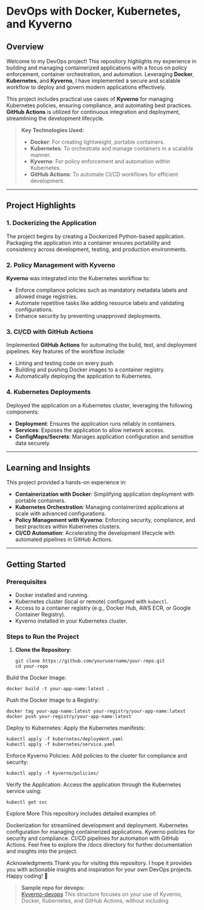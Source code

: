 # DevOps with Docker, Kubernetes, and Kyverno  

## Overview  

Welcome to my DevOps project! This repository highlights my experience in building and managing containerized applications with a focus on policy enforcement, container orchestration, and automation. Leveraging **Docker**, **Kubernetes**, and **Kyverno**, I have implemented a secure and scalable workflow to deploy and govern modern applications effectively.  

This project includes practical use cases of **Kyverno** for managing Kubernetes policies, ensuring compliance, and automating best practices. **GitHub Actions** is utilized for continuous integration and deployment, streamlining the development lifecycle.  

> **Key Technologies Used:**  
> - **Docker**: For creating lightweight, portable containers.  
> - **Kubernetes**: To orchestrate and manage containers in a scalable manner.  
> - **Kyverno**: For policy enforcement and automation within Kubernetes.  
> - **GitHub Actions**: To automate CI/CD workflows for efficient development.  

---  

## Project Highlights  

### 1. **Dockerizing the Application**  
   The project begins by creating a Dockerized Python-based application. Packaging the application into a container ensures portability and consistency across development, testing, and production environments.  

### 2. **Policy Management with Kyverno**  
   **Kyverno** was integrated into the Kubernetes workflow to:  
   - Enforce compliance policies such as mandatory metadata labels and allowed image registries.  
   - Automate repetitive tasks like adding resource labels and validating configurations.  
   - Enhance security by preventing unapproved deployments.  

### 3. **CI/CD with GitHub Actions**  
   Implemented **GitHub Actions** for automating the build, test, and deployment pipelines. Key features of the workflow include:  
   - Linting and testing code on every push.  
   - Building and pushing Docker images to a container registry.  
   - Automatically deploying the application to Kubernetes.  

### 4. **Kubernetes Deployments**  
   Deployed the application on a Kubernetes cluster, leveraging the following components:  
   - **Deployment**: Ensures the application runs reliably in containers.  
   - **Services**: Exposes the application to allow network access.  
   - **ConfigMaps/Secrets**: Manages application configuration and sensitive data securely.  

---  

## Learning and Insights  

This project provided a hands-on experience in:  
- **Containerization with Docker**: Simplifying application deployment with portable containers.  
- **Kubernetes Orchestration**: Managing containerized applications at scale with advanced configurations.  
- **Policy Management with Kyverno**: Enforcing security, compliance, and best practices within Kubernetes clusters.  
- **CI/CD Automation**: Accelerating the development lifecycle with automated pipelines in GitHub Actions.  

---  

## Getting Started  

### Prerequisites  
- Docker installed and running.  
- Kubernetes cluster (local or remote) configured with `kubectl`.  
- Access to a container registry (e.g., Docker Hub, AWS ECR, or Google Container Registry).  
- Kyverno installed in your Kubernetes cluster.  

### Steps to Run the Project  

1. **Clone the Repository**:  
   ```  
   git clone https://github.com/yourusername/your-repo.git  
   cd your-repo
   ```
Build the Docker Image:

```
docker build -t your-app-name:latest .
```  
Push the Docker Image to a Registry:

```
docker tag your-app-name:latest your-registry/your-app-name:latest  
docker push your-registry/your-app-name:latest
``` 
Deploy to Kubernetes:
Apply the Kubernetes manifests:

```
kubectl apply -f kubernetes/deployment.yaml  
kubectl apply -f kubernetes/service.yaml
```  
Enforce Kyverno Policies:
Add policies to the cluster for compliance and security:

```
kubectl apply -f kyverno/policies/
```  
Verify the Application:
Access the application through the Kubernetes service using:

```
kubectl get svc
```  
Explore More
This repository includes detailed examples of:

Dockerization for streamlined development and deployment.
Kubernetes configuration for managing containerized applications.
Kyverno policies for security and compliance.
CI/CD pipelines for automation with GitHub Actions.
Feel free to explore the /docs directory for further documentation and insights into the project.

Acknowledgments
Thank you for visiting this repository. I hope it provides you with actionable insights and inspiration for your own DevOps projects. Happy coding! 🚀

> **Sample repo for devops:**  
> [Kyverno-devops](https://github.com/i210679/Kyverno_on_sample_repo)
This structure focuses on your use of Kyverno, Docker, Kubernetes, and GitHub Actions, without including 
